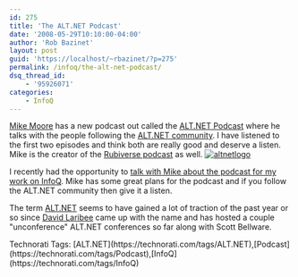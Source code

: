 ```yaml
---
id: 275
title: 'The ALT.NET Podcast'
date: '2008-05-29T10:10:00-04:00'
author: 'Rob Bazinet'
layout: post
guid: 'https://localhost/~rbazinet/?p=275'
permalink: /infoq/the-alt-net-podcast/
dsq_thread_id:
    - '95926071'
categories:
    - InfoQ
---
```


[Mike Moore](https://blowmage.com/) has a new podcast out called the [ALT.NET Podcast](https://altnetpodcast.com/) where he talks with the people following the [ALT.NET community](https://altdotnet.org/). I have listened to the first two episodes and think both are really good and deserve a listen. Mike is the creator of the [Rubiverse podcast](https://rubiverse.com/) as well. [![altnetlogo](https://www.accidentaltechnologist.com/files/media/image/WindowsLiveWriter/TheALT.NETPodcast_14485/altnetlogo_thumb.png)](https://www.accidentaltechnologist.com/files/media/image/WindowsLiveWriter/TheALT.NETPodcast_14485/altnetlogo_2.png)

I recently had the opportunity to [talk with Mike about the podcast for my work on InfoQ](https://www.infoq.com/news/2008/05/altnet-podcast). Mike has some great plans for the podcast and if you follow the ALT.NET community then give it a listen.

The term [ALT.NET](https://altdotnet.org/) seems to have gained a lot of traction of the past year or so since [David Laribee](https://codebetter.com/blogs/david_laribee/) came up with the name and has hosted a couple "unconference" ALT.NET conferences so far along with Scott Bellware.

<div class="wlWriterSmartContent" id="scid:0767317B-992E-4b12-91E0-4F059A8CECA8:e17232fd-fefe-4a6c-b731-0ebed8f6de3e" style="margin: 0px; padding: 0px; display: inline;">Technorati Tags: [ALT.NET](https://technorati.com/tags/ALT.NET),[Podcast](https://technorati.com/tags/Podcast),[InfoQ](https://technorati.com/tags/InfoQ)</div>